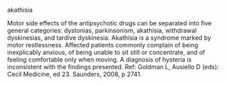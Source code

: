 akathisia

Motor side effects of the antipsychotic drugs can be separated into five general categories: dystonias, parkinsonism, akathisia, withdrawal dyskinesias, and tardive dyskinesia. Akathisia is a syndrome marked by motor restlessness. Affected patients commonly complain of being inexplicably anxious, of being unable to sit still or concentrate, and of feeling comfortable only when moving. A diagnosis of hysteria is inconsistent with the findings presented.
Ref: Goldman L, Ausiello D (eds): Cecil Medicine, ed 23. Saunders, 2008, p 2741.